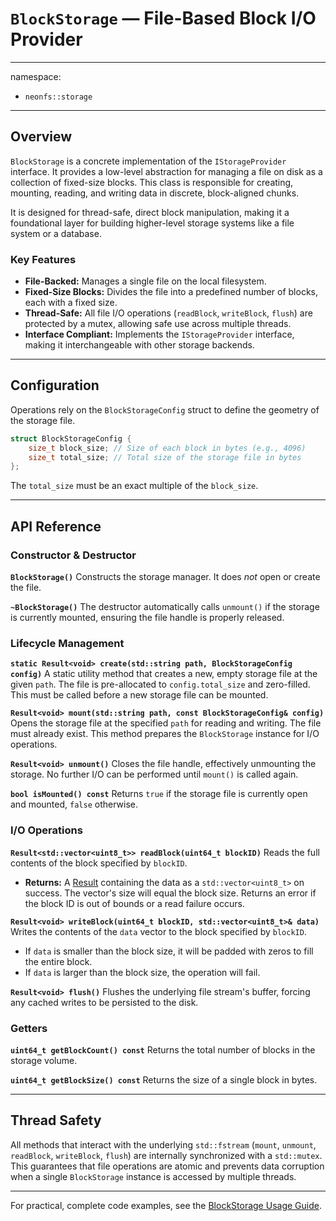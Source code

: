 # `BlockStorage` — File-Based Block I/O Provider

---
namespace:
- `neonfs::storage`
---

## Overview

`BlockStorage` is a concrete implementation of the `IStorageProvider` interface. It provides a low-level abstraction for managing a file on disk as a collection of fixed-size blocks. This class is responsible for creating, mounting, reading, and writing data in discrete, block-aligned chunks.

It is designed for thread-safe, direct block manipulation, making it a foundational layer for building higher-level storage systems like a file system or a database.

### Key Features
*   **File-Backed:** Manages a single file on the local filesystem.
*   **Fixed-Size Blocks:** Divides the file into a predefined number of blocks, each with a fixed size.
*   **Thread-Safe:** All file I/O operations (`readBlock`, `writeBlock`, `flush`) are protected by a mutex, allowing safe use across multiple threads.
*   **Interface Compliant:** Implements the `IStorageProvider` interface, making it interchangeable with other storage backends.

---

## Configuration

Operations rely on the `BlockStorageConfig` struct to define the geometry of the storage file.

```cpp
struct BlockStorageConfig {
    size_t block_size; // Size of each block in bytes (e.g., 4096)
    size_t total_size; // Total size of the storage file in bytes
};
```

The `total_size` must be an exact multiple of the `block_size`.

---

## API Reference

### Constructor & Destructor

**`BlockStorage()`**
Constructs the storage manager. It does *not* open or create the file.

**`~BlockStorage()`**
The destructor automatically calls `unmount()` if the storage is currently mounted, ensuring the file handle is properly released.

### Lifecycle Management

**`static Result<void> create(std::string path, BlockStorageConfig config)`**
A static utility method that creates a new, empty storage file at the given `path`. The file is pre-allocated to `config.total_size` and zero-filled. This must be called before a new storage file can be mounted.

**`Result<void> mount(std::string path, const BlockStorageConfig& config)`**
Opens the storage file at the specified `path` for reading and writing. The file must already exist. This method prepares the `BlockStorage` instance for I/O operations.

**`Result<void> unmount()`**
Closes the file handle, effectively unmounting the storage. No further I/O can be performed until `mount()` is called again.

**`bool isMounted() const`**
Returns `true` if the storage file is currently open and mounted, `false` otherwise.

### I/O Operations

**`Result<std::vector<uint8_t>> readBlock(uint64_t blockID)`**
Reads the full contents of the block specified by `blockID`.
*   **Returns:** A [Result](../core/Result.md) containing the data as a `std::vector<uint8_t>` on success. The vector's size will equal the block size. Returns an error if the block ID is out of bounds or a read failure occurs.

**`Result<void> writeBlock(uint64_t blockID, std::vector<uint8_t>& data)`**
Writes the contents of the `data` vector to the block specified by `blockID`.
*   If `data` is smaller than the block size, it will be padded with zeros to fill the entire block.
*   If `data` is larger than the block size, the operation will fail.

**`Result<void> flush()`**
Flushes the underlying file stream's buffer, forcing any cached writes to be persisted to the disk.

### Getters

**`uint64_t getBlockCount() const`**
Returns the total number of blocks in the storage volume.

**`uint64_t getBlockSize() const`**
Returns the size of a single block in bytes.

---

## Thread Safety

All methods that interact with the underlying `std::fstream` (`mount`, `unmount`, `readBlock`, `writeBlock`, `flush`) are internally synchronized with a `std::mutex`. This guarantees that file operations are atomic and prevents data corruption when a single `BlockStorage` instance is accessed by multiple threads.

---

For practical, complete code examples, see the [BlockStorage Usage Guide](BlockStorageUsage.md).